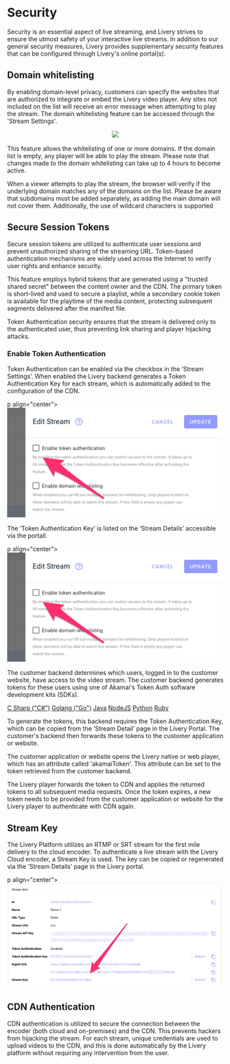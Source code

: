 # Security 

Security is an essential aspect of live streaming, and Livery strives to ensure the utmost safety of your interactive live streams. In addition to our general security measures, Livery provides supplementary security features that can be configured through Livery's online portal(s).

## Domain whitelisting
By enabling domain-level privacy, customers can specify the websites that are authorized to integrate or embed the Livery video player. Any sites not included on the list will receive an error message when attempting to play the stream. The domain whitelisting feature can be accessed through the 'Stream Settings'.

<p align="center">
<img src="security/Domain-Whitlist-1.png" width="500"/>
</p>

This feature allows the whitelisting of one or more domains. If the domain list is empty, any player will be able to play the stream. Please note that changes made to the domain whitelisting can take up to 4 hours to become active.

When a viewer attempts to play the stream, the browser will verify if the underlying domain matches any of the domains on the list. Please be aware that subdomains must be added separately, as adding the main domain will not cover them. Additionally, the use of wildcard characters is supported

## Secure Session Tokens
Secure session tokens are utilized to authenticate user sessions and prevent unauthorized sharing of the streaming URL. Token-based authentication mechanisms are widely used across the Internet to verify user rights and enhance security.

This feature employs hybrid tokens that are generated using a "trusted shared secret" between the content owner and the CDN. The primary token is short-lived and used to secure a playlist, while a secondary cookie token is available for the playtime of the media content, protecting subsequent segments delivered after the manifest file.

Token Authentication security ensures that the stream is delivered only to the authenticated user, thus preventing link sharing and player hijacking attacks.

### Enable Token Authentication
Token Authentication can be enabled via the checkbox in the ‘Stream Settings’. When enabled the Livery backend generates a Token Authentication Key for each stream, which is automatically added to the configuration of the CDN.  

p align="center">
<img src="security/Token-Auth-1.png" width="500"/>
</p>

The ‘Token Authentication Key’ is listed on the ‘Stream Details’ accessible via the portall. 

p align="center">
<img src="security/Token-Auth-1.png" width="500"/>
</p>

The customer backend determines which users, logged in to the customer website, have access to the video stream. The customer backend generates tokens for these users using one of Akamai's Token Auth software development kits (SDKs). 

[C Sharp ("C#")](https://github.com/BookBeat/EdgeAuth-Token-CSharp)
[Golang ("Go")](https://github.com/mobilerider/EdgeAuth-Token-Golang)
[Java](https://github.com/akamai/EdgeAuth-Token-Java)
[NodeJS](https://github.com/akamai/EdgeAuth-Token-Node)
[Python](https://github.com/akamai/EdgeAuth-Token-Python)
[Ruby](https://github.com/akamai/EdgeAuth-Token-Ruby)

To generate the tokens, this backend requires the Token Authentication Key, which can be copied from the ‘Stream Detail’ page in the Livery Portal. The customer's backend then forwards these tokens to the customer application or website.

The customer application or website opens the Livery native or web player, which has an attribute called 'akamaiToken'. This attribute can be set to the token retrieved from the customer backend.

The Livery player forwards the token to CDN and applies the returned tokens to all subsequent media requests. Once the token expires, a new token needs to be provided from the customer application or website for the Livery player to authenticate with CDN again.

## Stream Key
The Livery Platform utilizes an RTMP or SRT stream for the first mile delivery to the cloud encoder. To authenticate a live stream with the Livery Cloud encoder, a Stream Key is used. The key can be copied or regenerated via the ‘Stream Details’ page in the Livery portal. 

p align="center">
<img src="security/Stream-Key-1.png" width="500"/>
</p>

## CDN Authentication
CDN authentication is utilized to secure the connection between the encoder (both cloud and on-premises) and the CDN. This prevents hackers from hijacking the stream. For each stream, unique credentials are used to upload videos to the CDN, and this is done automatically by the Livery platform without requiring any intervention from the user.
